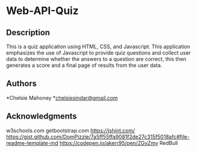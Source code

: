 # Web-API-Quiz

## Description

This is a quiz application using HTML, CSS, and Javascript. This application emphasizes the use of Javascript to provide quiz questions and collect user data to determine whether the answers to a question are correct, this then generates a score and a final page of results from the user data. 

## Authors

*Chelsie Mahoney
*chelsiesindar@gmail.com

## Acknowledgments

w3schools.com
getbootstrap.com
https://jshint.com/
https://gist.github.com/DomPizzie/7a5ff55ffa9081f2de27c315f5018afc#file-readme-template-md
https://codepen.io/akerr95/pen/ZGyZmv
RedBull
